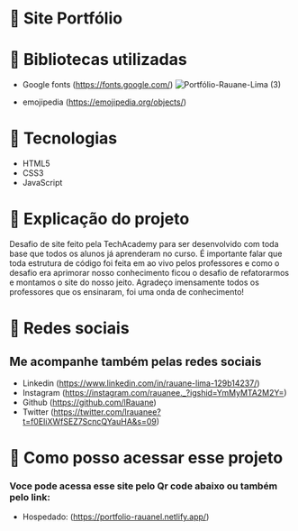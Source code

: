 # 📍 Site Portfólio

# 📍 Bibliotecas utilizadas
- Google fonts (https://fonts.google.com/)
![Portfólio-Rauane-Lima (3)](https://user-images.githubusercontent.com/102835801/194684482-9afee672-1fdd-4657-ae5a-81a04989a07e.png)

- emojipedia (https://emojipedia.org/objects/)
 
# 📍 Tecnologias 

- HTML5
- CSS3
- JavaScript

# 📍 Explicação do projeto
<p> Desafio de site feito pela TechAcademy para ser desenvolvido com toda base que todos os alunos já aprenderam
 no curso. É importante falar que toda estrutura de código foi feita em ao vivo pelos professores e como o desafio era aprimorar nosso conhecimento ficou o desafio de refatorarmos e montamos o site do nosso jeito. Agradeço imensamente todos os professores que os ensinaram, foi uma onda de conhecimento!</p>
 
# 📍 Redes sociais 
 ## Me acompanhe também pelas redes sociais
 - Linkedin (https://www.linkedin.com/in/rauane-lima-129b14237/)
 - Instagram (https://instagram.com/rauanee._?igshid=YmMyMTA2M2Y=)
 - Github (https://github.com/lRauane)
 - Twitter (https://twitter.com/lrauanee?t=f0EIiXWfSEZ7ScncQYauHA&s=09)

# 📍 Como posso acessar esse projeto
### Voce pode acessa esse site pelo Qr code abaixo ou também pelo link:

- Hospedado: (https://portfolio-rauanel.netlify.app/)
